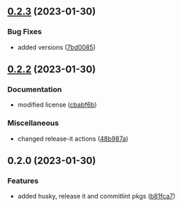 

## [0.2.3](https://github.com/fullstackhero/dotnet-microservices-boilerplate/compare/0.2.2...0.2.3) (2023-01-30)


### Bug Fixes

* added versions ([7bd0085](https://github.com/fullstackhero/dotnet-microservices-boilerplate/commit/7bd008554ecc3e1783e6f2c75e9f29a84bb8e240))

## [0.2.2](https://github.com/fullstackhero/dotnet-microservices-boilerplate/compare/0.2.0...0.2.2) (2023-01-30)


### Documentation

* modified license ([cbabf6b](https://github.com/fullstackhero/dotnet-microservices-boilerplate/commit/cbabf6b0de3ebc4356912b9a1d978361ab07ecb3))


### Miscellaneous

* changed release-it actions ([48b987a](https://github.com/fullstackhero/dotnet-microservices-boilerplate/commit/48b987aace1e5f7df739db86c060ce5785fcde32))

## 0.2.0 (2023-01-30)


### Features

* added husky, release it and commitlint pkgs ([b81fca7](https://github.com/fullstackhero/dotnet-microservices-boilerplate/commit/b81fca754000047097e06ebf51d3ed7738d40bf5))